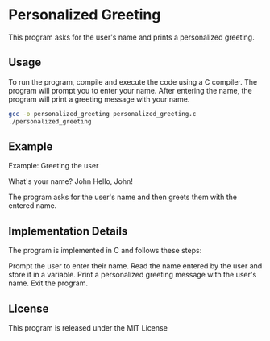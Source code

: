 # Personalized Greeting

This program asks for the user's name and prints a personalized greeting.

## Usage

To run the program, compile and execute the code using a C compiler. The program will prompt you to enter your name. After entering the name, the program will print a greeting message with your name.

```bash
gcc -o personalized_greeting personalized_greeting.c
./personalized_greeting
```
## Example

Example: Greeting the user

What's your name? John
Hello, John!

The program asks for the user's name and then greets them with the entered name.

## Implementation Details

The program is implemented in C and follows these steps:

Prompt the user to enter their name.
Read the name entered by the user and store it in a variable.
Print a personalized greeting message with the user's name.
Exit the program.

## License
 
This program is released under the MIT License
